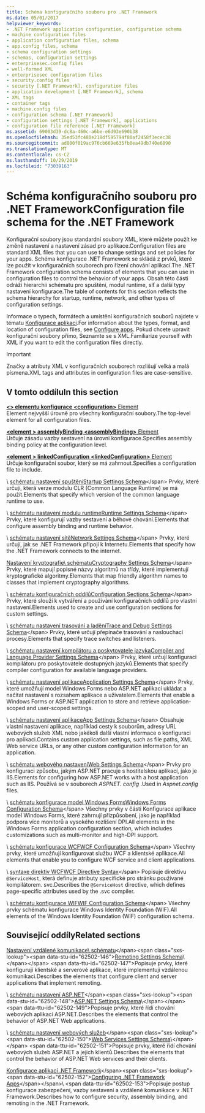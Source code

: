 ```yaml
---
title: Schéma konfiguračního souboru pro .NET Framework
ms.date: 05/01/2017
helpviewer_keywords:
- .NET Framework application configuration, configuration schema
- machine configuration files
- application configuration files, schema
- app.config files, schema
- schema configuration settings
- schemas, configuration settings
- enterprisesec.config files
- well-formed XML
- enterprisesec configuration files
- security.config files
- security [.NET Framework], configuration files
- application development [.NET Framework], schema
- XML tags
- container tags
- machine.config files
- configuration schema [.NET Framework]
- configuration settings [.NET Framework], applications
- configuration file reference [.NET Framework]
ms.assetid: 69003d39-dc8a-460c-a6be-e6d93e690b38
ms.openlocfilehash: 35ed53fc480e218df595794f80af2458f3ecec38
ms.sourcegitcommit: ad800f019ac976cb669e635fb0ea49db740e6890
ms.translationtype: MT
ms.contentlocale: cs-CZ
ms.lasthandoff: 10/29/2019
ms.locfileid: "73039163"
---
```

# <a name="configuration-file-schema-for-the-net-framework"></a><span data-ttu-id="62502-102">Schéma konfiguračního souboru pro .NET Framework</span><span class="sxs-lookup"><span data-stu-id="62502-102">Configuration file schema for the .NET Framework</span></span>

<span data-ttu-id="62502-103">Konfigurační soubory jsou standardní soubory XML, které můžete použít ke změně nastavení a nastavení zásad pro aplikace.</span><span class="sxs-lookup"><span data-stu-id="62502-103">Configuration files are standard XML files that you can use to change settings and set policies for your apps.</span></span> <span data-ttu-id="62502-104">Schéma konfigurace .NET Framework se skládá z prvků, které lze použít v konfiguračních souborech pro řízení chování aplikací.</span><span class="sxs-lookup"><span data-stu-id="62502-104">The .NET Framework configuration schema consists of elements that you can use in configuration files to control the behavior of your apps.</span></span> <span data-ttu-id="62502-105">Obsah této části odráží hierarchii schématu pro spuštění, modul runtime, síť a další typy nastavení konfigurace.</span><span class="sxs-lookup"><span data-stu-id="62502-105">The table of contents for this section reflects the schema hierarchy for startup, runtime, network, and other types of configuration settings.</span></span>

<span data-ttu-id="62502-106">Informace o typech, formátech a umístění konfiguračních souborů najdete v tématu [Konfigurace aplikací](../index.md).</span><span class="sxs-lookup"><span data-stu-id="62502-106">For information about the types, format, and location of configuration files, see [Configure apps](../index.md).</span></span> <span data-ttu-id="62502-107">Pokud chcete upravit konfigurační soubory přímo, Seznamte se s XML.</span><span class="sxs-lookup"><span data-stu-id="62502-107">Familiarize yourself with XML if you want to edit the configuration files directly.</span></span>

> [!IMPORTANT]
> <span data-ttu-id="62502-108">Značky a atributy XML v konfiguračních souborech rozlišují velká a malá písmena.</span><span class="sxs-lookup"><span data-stu-id="62502-108">XML tags and attributes in configuration files are case-sensitive.</span></span>

## <a name="in-this-section"></a><span data-ttu-id="62502-109">V tomto oddílu</span><span class="sxs-lookup"><span data-stu-id="62502-109">In this section</span></span>

<span data-ttu-id="62502-110">[ **\<> elementu konfigurace** ](configuration-element.md)</span><span class="sxs-lookup"><span data-stu-id="62502-110">[**\<configuration>** Element](configuration-element.md)</span></span>\
<span data-ttu-id="62502-111">Element nejvyšší úrovně pro všechny konfigurační soubory.</span><span class="sxs-lookup"><span data-stu-id="62502-111">The top-level element for all configuration files.</span></span>

<span data-ttu-id="62502-112">[ **\<element > assemblyBinding** ](assemblybinding-element-for-configuration.md)</span><span class="sxs-lookup"><span data-stu-id="62502-112">[**\<assemblyBinding>** Element](assemblybinding-element-for-configuration.md)</span></span>\
<span data-ttu-id="62502-113">Určuje zásadu vazby sestavení na úrovni konfigurace.</span><span class="sxs-lookup"><span data-stu-id="62502-113">Specifies assembly binding policy at the configuration level.</span></span>

<span data-ttu-id="62502-114">[ **\<element > linkedConfiguration** ](linkedconfiguration-element.md)</span><span class="sxs-lookup"><span data-stu-id="62502-114">[**\<linkedConfiguration>** Element](linkedconfiguration-element.md)</span></span>\
<span data-ttu-id="62502-115">Určuje konfigurační soubor, který se má zahrnout.</span><span class="sxs-lookup"><span data-stu-id="62502-115">Specifies a configuration file to include.</span></span>

<span data-ttu-id="62502-116">\ [schématu nastavení spuštění](./startup/index.md)</span><span class="sxs-lookup"><span data-stu-id="62502-116">[Startup Settings Schema](./startup/index.md)\</span></span>
<span data-ttu-id="62502-117">Prvky, které určují, která verze modulu CLR (Common Language Runtime) se má použít.</span><span class="sxs-lookup"><span data-stu-id="62502-117">Elements that specify which version of the common language runtime to use.</span></span>

<span data-ttu-id="62502-118">\ [schématu nastavení modulu runtime](./runtime/index.md)</span><span class="sxs-lookup"><span data-stu-id="62502-118">[Runtime Settings Schema](./runtime/index.md)\</span></span>
<span data-ttu-id="62502-119">Prvky, které konfigurují vazby sestavení a běhové chování.</span><span class="sxs-lookup"><span data-stu-id="62502-119">Elements that configure assembly binding and runtime behavior.</span></span>

<span data-ttu-id="62502-120">\ [schématu nastavení sítě](./network/index.md)</span><span class="sxs-lookup"><span data-stu-id="62502-120">[Network Settings Schema](./network/index.md)\</span></span>
<span data-ttu-id="62502-121">Prvky, které určují, jak se .NET Framework připojí k Internetu.</span><span class="sxs-lookup"><span data-stu-id="62502-121">Elements that specify how the .NET Framework connects to the internet.</span></span>

<span data-ttu-id="62502-122">[Nastavení kryptografie\ schématu](./cryptography/index.md)</span><span class="sxs-lookup"><span data-stu-id="62502-122">[Cryptography Settings Schema](./cryptography/index.md)\</span></span>
<span data-ttu-id="62502-123">Prvky, které mapují popisné názvy algoritmů na třídy, které implementují kryptografické algoritmy.</span><span class="sxs-lookup"><span data-stu-id="62502-123">Elements that map friendly algorithm names to classes that implement cryptography algorithms.</span></span>

<span data-ttu-id="62502-124">\ [schématu konfiguračních oddílů](configuration-sections-schema.md)</span><span class="sxs-lookup"><span data-stu-id="62502-124">[Configuration Sections Schema](configuration-sections-schema.md)\</span></span>
<span data-ttu-id="62502-125">Prvky, které slouží k vytváření a používání konfiguračních oddílů pro vlastní nastavení.</span><span class="sxs-lookup"><span data-stu-id="62502-125">Elements used to create and use configuration sections for custom settings.</span></span>

<span data-ttu-id="62502-126">\ [schématu nastavení trasování a ladění](./trace-debug/index.md)</span><span class="sxs-lookup"><span data-stu-id="62502-126">[Trace and Debug Settings Schema](./trace-debug/index.md)\</span></span>
<span data-ttu-id="62502-127">Prvky, které určují přepínače trasování a naslouchací procesy.</span><span class="sxs-lookup"><span data-stu-id="62502-127">Elements that specify trace switches and listeners.</span></span>

<span data-ttu-id="62502-128">\ [schématu nastavení kompilátoru a poskytovatele jazyka](./compiler/index.md)</span><span class="sxs-lookup"><span data-stu-id="62502-128">[Compiler and Language Provider Settings Schema](./compiler/index.md)\</span></span>
<span data-ttu-id="62502-129">Prvky, které určují konfiguraci kompilátoru pro poskytovatele dostupných jazyků.</span><span class="sxs-lookup"><span data-stu-id="62502-129">Elements that specify compiler configuration for available language providers.</span></span>

<span data-ttu-id="62502-130">\ [schématu nastavení aplikace](application-settings-schema.md)</span><span class="sxs-lookup"><span data-stu-id="62502-130">[Application Settings Schema](application-settings-schema.md)\</span></span>
<span data-ttu-id="62502-131">Prvky, které umožňují model Windows Forms nebo ASP.NET aplikaci ukládat a načítat nastavení s rozsahem aplikace a uživatelem.</span><span class="sxs-lookup"><span data-stu-id="62502-131">Elements that enable a Windows Forms or ASP.NET application to store and retrieve application-scoped and user-scoped settings.</span></span>

<span data-ttu-id="62502-132">\ [schématu nastavení aplikace](./appsettings/index.md)</span><span class="sxs-lookup"><span data-stu-id="62502-132">[App Settings Schema](./appsettings/index.md)\</span></span>
<span data-ttu-id="62502-133">Obsahuje vlastní nastavení aplikace, například cesty k souborům, adresy URL webových služeb XML nebo jakékoli další vlastní informace o konfiguraci pro aplikaci.</span><span class="sxs-lookup"><span data-stu-id="62502-133">Contains custom application settings, such as file paths, XML Web service URLs, or any other custom configuration information for an application.</span></span>

<span data-ttu-id="62502-134">\ [schématu webového nastavení](./web/index.md)</span><span class="sxs-lookup"><span data-stu-id="62502-134">[Web Settings Schema](./web/index.md)\</span></span>
<span data-ttu-id="62502-135">Prvky pro konfiguraci způsobu, jakým ASP.NET pracuje s hostitelskou aplikací, jako je IIS.</span><span class="sxs-lookup"><span data-stu-id="62502-135">Elements for configuring how ASP.NET works with a host application such as IIS.</span></span> <span data-ttu-id="62502-136">Používá se v souborech *ASPNET. config* .</span><span class="sxs-lookup"><span data-stu-id="62502-136">Used in *Aspnet.config* files.</span></span>

<span data-ttu-id="62502-137">\ [schématu konfigurace model Windows Forms](winforms/index.md)</span><span class="sxs-lookup"><span data-stu-id="62502-137">[Windows Forms Configuration Schema](winforms/index.md)\</span></span>
<span data-ttu-id="62502-138">Všechny prvky v části Konfigurace aplikace model Windows Forms, které zahrnují přizpůsobení, jako je například podpora více monitorů a vysokého rozlišení DPI.</span><span class="sxs-lookup"><span data-stu-id="62502-138">All elements in the Windows Forms application configuration section, which includes customizations such as multi-monitor and high-DPI support.</span></span>

<span data-ttu-id="62502-139">\ [schématu konfigurace WCF](./wcf/index.md)</span><span class="sxs-lookup"><span data-stu-id="62502-139">[WCF Configuration Schema](./wcf/index.md)\</span></span>
<span data-ttu-id="62502-140">Všechny prvky, které umožňují konfigurovat službu WCF a klientské aplikace.</span><span class="sxs-lookup"><span data-stu-id="62502-140">All elements that enable you to configure WCF service and client applications.</span></span>

<span data-ttu-id="62502-141">\ [syntaxe direktiv WCF](./wcf-directive/index.md)</span><span class="sxs-lookup"><span data-stu-id="62502-141">[WCF Directive Syntax](./wcf-directive/index.md)\</span></span>
<span data-ttu-id="62502-142">Popisuje direktivu `@ServiceHost`, která definuje atributy specifické pro stránku používané kompilátorem. svc.</span><span class="sxs-lookup"><span data-stu-id="62502-142">Describes the `@ServiceHost` directive, which defines page-specific attributes used by the .svc compiler.</span></span>

<span data-ttu-id="62502-143">\ [schématu konfigurace WIF](windows-identity-foundation/index.md)</span><span class="sxs-lookup"><span data-stu-id="62502-143">[WIF Configuration Schema](windows-identity-foundation/index.md)\</span></span>
<span data-ttu-id="62502-144">Všechny prvky schématu konfigurace Windows Identity Foundation (WIF).</span><span class="sxs-lookup"><span data-stu-id="62502-144">All elements of the Windows Identity Foundation (WIF) configuration schema.</span></span>

## <a name="related-sections"></a><span data-ttu-id="62502-145">Související oddíly</span><span class="sxs-lookup"><span data-stu-id="62502-145">Related sections</span></span>

<span data-ttu-id="62502-146">[Nastavení vzdálené komunikace\ schématu](https://docs.microsoft.com/previous-versions/dotnet/netframework-4.0/z415cf9a(v=vs.100))</span><span class="sxs-lookup"><span data-stu-id="62502-146">[Remoting Settings Schema](https://docs.microsoft.com/previous-versions/dotnet/netframework-4.0/z415cf9a(v=vs.100))\</span></span>
<span data-ttu-id="62502-147">Popisuje prvky, které konfigurují klientské a serverové aplikace, které implementují vzdálenou komunikaci.</span><span class="sxs-lookup"><span data-stu-id="62502-147">Describes the elements that configure client and server applications that implement remoting.</span></span>

<span data-ttu-id="62502-148">\ [schématu nastavení ASP.NET](https://docs.microsoft.com/previous-versions/dotnet/netframework-4.0/b5ysx397(v=vs.100))</span><span class="sxs-lookup"><span data-stu-id="62502-148">[ASP.NET Settings Schema](https://docs.microsoft.com/previous-versions/dotnet/netframework-4.0/b5ysx397(v=vs.100))\</span></span>
<span data-ttu-id="62502-149">Popisuje prvky, které řídí chování webových aplikací ASP.NET.</span><span class="sxs-lookup"><span data-stu-id="62502-149">Describes the elements that control the behavior of ASP.NET Web applications.</span></span>

<span data-ttu-id="62502-150">\ [schématu nastavení webových služeb](https://docs.microsoft.com/previous-versions/dotnet/netframework-4.0/cctwteet(v=vs.100))</span><span class="sxs-lookup"><span data-stu-id="62502-150">[Web Services Settings Schema](https://docs.microsoft.com/previous-versions/dotnet/netframework-4.0/cctwteet(v=vs.100))\</span></span>
<span data-ttu-id="62502-151">Popisuje prvky, které řídí chování webových služeb ASP.NET a jejich klientů.</span><span class="sxs-lookup"><span data-stu-id="62502-151">Describes the elements that control the behavior of ASP.NET Web services and their clients.</span></span>

<span data-ttu-id="62502-152">[Konfigurace aplikací .NET Framework](https://docs.microsoft.com/previous-versions/dotnet/netframework-4.0/kza1yk3a(v=vs.100))</span><span class="sxs-lookup"><span data-stu-id="62502-152">[Configuring .NET Framework Apps](https://docs.microsoft.com/previous-versions/dotnet/netframework-4.0/kza1yk3a(v=vs.100))</span></span>\
<span data-ttu-id="62502-153">Popisuje postup konfigurace zabezpečení, vazby sestavení a vzdálené komunikace v .NET Framework.</span><span class="sxs-lookup"><span data-stu-id="62502-153">Describes how to configure security, assembly binding, and remoting in the .NET Framework.</span></span>
